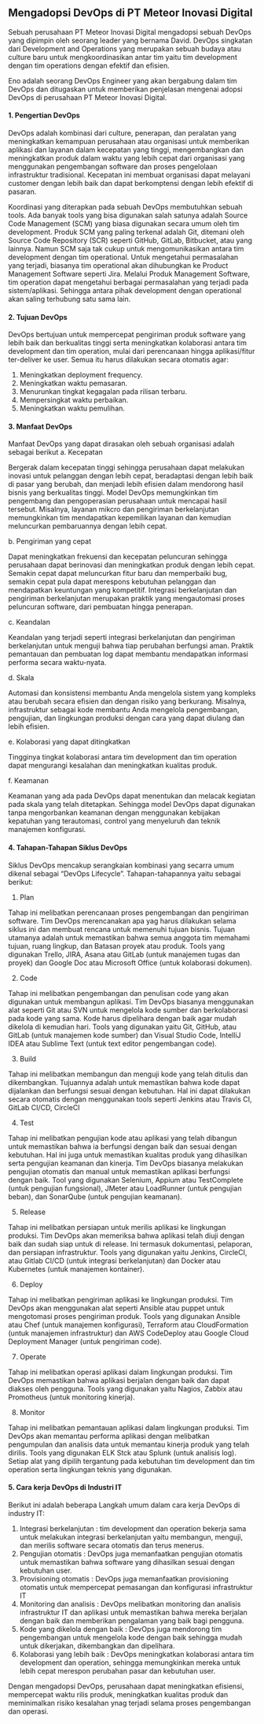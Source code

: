 ## Mengadopsi DevOps di PT Meteor Inovasi Digital
Sebuah perusahaan PT Meteor Inovasi Digital mengadopsi sebuah DevOps yang dipimpin oleh seorang leader yang bernama David. DevOps singkatan dari Development and Operations yang merupakan sebuah budaya atau culture baru untuk mengkoordinasikan antar tim yaitu tim development dengan tim operations dengan efektif dan efisien. 

Eno adalah seorang DevOps Engineer yang akan bergabung dalam tim DevOps dan ditugaskan untuk memberikan penjelasan mengenai adopsi DevOps di perusahaan PT Meteor Inovasi Digital.

#### 1.	Pengertian DevOps
 
DevOps adalah kombinasi dari culture, penerapan, dan peralatan yang meningkatkan kemampuan perusahaan atau organisasi untuk memberikan aplikasi dan layanan dalam kecepatan yang tinggi, mengembangkan dan meningkatkan produk dalam waktu yang lebih cepat dari organisasi yang menggunakan pengembangan software dan proses pengelolaan infrastruktur tradisional. Kecepatan ini membuat organisasi dapat melayani customer dengan lebih baik dan dapat berkomptensi dengan lebih efektif di pasaran.

Koordinasi yang diterapkan pada sebuah DevOps membutuhkan sebuah tools. Ada banyak tools yang bisa digunakan salah satunya adalah Source Code Management (SCM) yang biasa digunakan secara umum oleh tim development. Produk SCM yang paling terkenal adalah Git, ditemani oleh Source Code Repository (SCR) seperti GitHub, GitLab, Bitbucket, atau yang lainnya. Namun SCM saja tak cukup untuk mengomunikasikan antara tim development dengan tim operational. 
Untuk mengetahui permasalahan yang terjadi, biasanya tim operational akan dihubungkan ke Product Management Software seperti Jira. Melalui Produk Management Software, tim operation dapat mengetahui berbagai permasalahan yang terjadi pada sistem/aplikasi. Sehingga antara pihak development dengan operational akan saling terhubung satu sama lain.

#### 2.	Tujuan DevOps
DevOps bertujuan untuk mempercepat pengiriman produk software yang lebih baik dan berkualitas tinggi serta meningkatkan kolaborasi antara tim development dan tim operation, mulai dari perencanaan hingga aplikasi/fitur ter-deliver ke user. Semua itu harus dilakukan secara otomatis agar:
1.	Meningkatkan deployment frequency.
2.	Meningkatkan waktu pemasaran.
3.	Menurunkan tingkat kegagalan pada rilisan terbaru.
4.	Mempersingkat waktu perbaikan.
5.	Meningkatkan waktu pemulihan.

#### 3.	Manfaat DevOps
Manfaat DevOps yang dapat dirasakan oleh sebuah organisasi adalah sebagai berikut
a.	Kecepatan

Bergerak dalam kecepatan tinggi sehingga perusahaan dapat melakukan inovasi untuk pelanggan dengan lebih cepat, beradaptasi dengan lebih baik di pasar yang berubah, dan menjadi lebih efisien dalam mendorong hasil bisnis yang berkualitas tinggi. Model DevOps memungkinkan tim pengembang dan pengoperasian perusahaan untuk mencapai hasil tersebut. Misalnya, layanan mikcro dan pengiriman berkelanjutan memungkinkan tim mendapatkan kepemilikan layanan dan kemudian meluncurkan pembaruannya dengan lebih cepat.

b.	Pengiriman yang cepat

Dapat meningkatkan frekuensi dan kecepatan peluncuran sehingga perusahaan dapat berinovasi dan meningkatkan produk dengan lebih cepat. Semakin cepat dapat meluncurkan fitur baru dan memperbaiki bug, semakin cepat pula dapat merespons kebutuhan pelanggan dan mendapatkan keuntungan yang kompetitif. Integrasi berkelanjutan dan pengiriman berkelanjutan merupakan praktik yang mengautomasi proses peluncuran software, dari pembuatan hingga penerapan.

c.	Keandalan

Keandalan yang terjadi seperti integrasi berkelanjutan dan pengiriman berkelanjutan untuk menguji bahwa tiap perubahan berfungsi aman. Praktik pemantauan dan pembuatan log dapat membantu mendapatkan informasi performa secara waktu-nyata.

d.	Skala

Automasi dan konsistensi membantu Anda mengelola sistem yang kompleks atau berubah secara efisien dan dengan risiko yang berkurang. Misalnya, infrastruktur sebagai kode membantu Anda mengelola pengembangan, pengujian, dan lingkungan produksi dengan cara yang dapat diulang dan lebih efisien.

e.	Kolaborasi yang dapat ditingkatkan

Tingginya tingkat kolaborasi antara tim development dan tim operation dapat mengurangi kesalahan dan meningkatkan kualitas produk.

f.	Keamanan

Keamanan yang ada pada DevOps dapat menentukan dan melacak kegiatan pada skala yang telah ditetapkan. Sehingga model DevOps dapat digunakan tanpa mengorbankan keamanan dengan menggunakan kebijakan kepatuhan yang terautomasi, control yang menyeluruh dan teknik manajemen konfigurasi.
 
#### 4.	Tahapan-Tahapan Siklus DevOps
Siklus DevOps mencakup serangkaian kombinasi yang secarra umum dikenal sebagai “DevOps Lifecycle”. Tahapan-tahapannya yaitu sebagai berikut:

1)	Plan

Tahap ini melibatkan perencanaan proses pengembangan dan pengiriman software. Tim DevOps merencanakan apa yag harus dilakukan selama siklus ini dan membuat rencana untuk memenuhi tujuan bisnis. Tujuan utamanya adalah untuk memastikan bahwa semua anggota tim memahami tujuan, ruang lingkup, dan Batasan proyek atau produk.
Tools yang digunakan Trello, JIRA, Asana atau GitLab (untuk manajemen tugas dan proyek) dan Google Doc atau Microsoft Office (untuk kolaborasi dokumen).

2)	Code

Tahap ini melibatkan pengembangan dan penulisan code yang akan digunakan untuk membangun aplikasi. Tim DevOps biasanya menggunakan alat seperti Git atau SVN untuk mengelola kode sumber dan berkolaborasi pada kode yang sama. Kode harus dipelihara dengan baik agar mudah dikelola di kemudian hari.
Tools yang digunakan yaitu Git, GitHub, atau GitLab (untuk manajemen kode sumber) dan Visual Studio Code, IntelliJ IDEA atau Sublime Text (untuk text editor pengembangan code).

3)	Build

Tahap ini melibatkan membangun dan menguji kode yang telah ditulis dan dikembangkan. Tujuannya adalah untuk memastikan bahwa kode dapat dijalankan dan berfungsi sesuai dengan kebutuhan. Hal ini dapat dilakukan secara otomatis dengan menggunakan tools seperti Jenkins atau Travis CI, GitLab CI/CD, CircleCI

4)	Test

Tahap ini melibatkan pengujian kode atau aplikasi yang telah dibangun untuk memastikan bahwa ia berfungsi dengan baik dan sesuai dengan kebutuhan. Hal ini juga untuk memastikan kualitas produk yang dihasilkan serta pengujian keamanan dan kinerja. Tim DevOps biasanya melakukan pengujian otomatis dan manual untuk memastikan aplikasi berfungsi dengan baik.
Tool yang digunakan Selenium, Appium atau TestComplete (untuk pengujian fungsional), JMeter atau LoadRunner (untuk pengujian beban), dan SonarQube (untuk pengujian keamanan).

5)	Release

Tahap ini melibatkan persiapan untuk merilis aplikasi ke lingkungan produksi. Tim DevOps akan memeriksa bahwa aplikasi telah diuji dengan baik dan sudah siap untuk di release. Ini termasuk dokumentasi, pelaporan, dan persiapan infrastruktur.
Tools yang digunakan yaitu Jenkins, CircleCI, atau Gitlab CI/CD (untuk integrasi berkelanjutan) dan Docker atau Kubernetes (untuk manajemen kontainer).

6)	Deploy

Tahap ini melibatkan pengiriman aplikasi ke lingkungan produksi. Tim DevOps akan menggunakan alat seperti Ansible atau puppet untuk mengotomasi proses pengiriman produk.
Tools yang digunakan Ansible atau Chef (untuk manajemen konfigurasi), Terraform atau CloudFormation (untuk manajemen infrastruktur) dan AWS CodeDeploy atau Google Cloud Deployment Manager (untuk pengiriman code).

7)	Operate

Tahap ini melibatkan operasi aplikasi dalam lingkungan produksi. Tim DevOps memastikan bahwa aplikasi berjalan dengan baik dan dapat diakses oleh pengguna.
Tools yang digunakan yaitu Nagios, Zabbix atau Promotheus (untuk monitoring kinerja).

8)	Monitor

Tahap ini melibatkan pemantauan aplikasi dalam lingkungan produksi. Tim DevOps akan memantau performa aplikasi dengan melibatkan pengumpulan dan analisis data untuk memantau kinerja produk yang telah dirilis.
Tools yang digunakan ELK Stck atau Splunk (untuk analisis log).
Setiap alat yang dipilih tergantung pada kebutuhan tim development dan tim operation serta lingkungan teknis yang digunakan.

#### 5.	Cara kerja DevOps di Industri IT
Berikut ini adalah beberapa Langkah umum dalam cara kerja DevOps di industry IT:
1)	Integrasi berkelanjutan : tim development dan operation bekerja sama untuk melakukan integrasi berkelanjutan yaitu membangun, menguji, dan merilis software secara otomatis dan terus menerus.
2)	Pengujian otomatis : DevOps juga memanfaatkan pengujian otomatis untuk memastikan bahwa software yang dihasilkan sesuai dengan kebutuhan user.
3)	Provisioning otomatis : DevOps juga memanfaatkan provisioning otomatis untuk mempercepat pemasangan dan konfigurasi infrastruktur IT
4)	Monitoring dan analisis : DevOps melibatkan monitoring dan analisis infrastruktur IT dan aplikasi untuk memastikan bahwa mereka berjalan dengan baik dan memberikan pengalaman yang baik bagi pengguna.
5)	Kode yang dikelola dengan baik : DevOps juga mendorong tim pengembangan untuk mengelola kode dengan baik sehingga mudah untuk dikerjakan, dikembangkan dan dipelihara.
6)	Kolaborasi yang lebih baik : DevOps meningkatkan kolaborasi antara tim development dan operation, sehingga memungkinkan mereka untuk lebih cepat merespon perubahan pasar dan kebutuhan user. 
 
Dengan mengadopsi DevOps, perusahaan dapat meningkatkan efisiensi, mempercepat waktu rilis produk, meningkatkan kualitas produk dan meminimalkan risiko kesalahan ynag terjadi selama proses pengembangan dan operasi.

